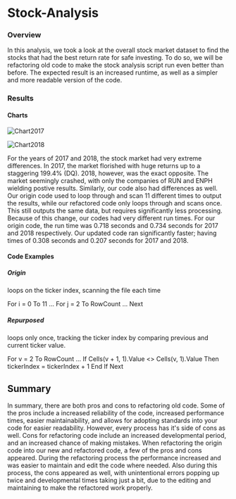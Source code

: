 # Stock-Analysis

### Overview
  In this analysis, we took a look at the overall stock market dataset to find the stocks that had the best return rate for safe investing. To do so, we will be refactoring old code to make the stock analysis script run even better than before. The expected result is an increased runtime, as well as a simpler and more readable version of the code.
  
### Results


#### Charts
![Chart2017](https://user-images.githubusercontent.com/119345840/207919495-afa28e17-56de-472c-829f-043efbf9c092.PNG)

![Chart2018](https://user-images.githubusercontent.com/119345840/207919575-3e39a3d2-b7ab-4108-b703-626270568243.PNG)

  For the years of 2017 and 2018, the stock market had very extreme differences. In 2017, the market florished with huge returns up to a staggering 199.4% (DQ). 2018, however, was the exact opposite. The market seemingly crashed, with only the companies of RUN and ENPH wielding postive results. Similarly, our code also had differences as well. Our origin code used to loop through and scan 11 different times to output the results, while our refactored code only loops through and scans once. This still outputs the same data, but requires significantly less processing. Because of this change, our codes had very different run times. For our origin code, the run time was 0.718 seconds and 0.734 seconds for 2017 and 2018 respectively. Our updated code ran significantly faster; having times of 0.308 seconds and 0.207 seconds for 2017 and 2018. 

#### Code Examples 

##### Origin

loops on the ticker index, scanning the file each time

For i = 0 To 11
    ...
       For j = 2 To RowCount
	...
       Next 



##### Repurposed

loops only once, tracking the ticker index by comparing previous and current ticker value.

For v = 2 To RowCount
    ...
    If Cells(v + 1, 1).Value <> Cells(v, 1).Value Then
       tickerIndex = tickerIndex + 1
    End If
Next

## Summary

	
In summary, there are both pros and cons to refactoring old code. Some of the pros include a increased reliability of the code, increased performance times, easier maintainability, and allows for adopting standards into your code for easier readability. However, every process has it's side of cons as well. Cons for refactoring code include an increased developmental period, and an increased chance of making mistakes. When refactoring the origin code into our new and refactored code, a few of the pros and cons appeared. During the refactoring process the performance increased and was easier to maintain and edit the code where needed. Also during this process, the cons appeared as well, with unintentional errors popping up twice and developmental times taking just a bit, due to the editing and maintaining to make the refactored work properly. 
